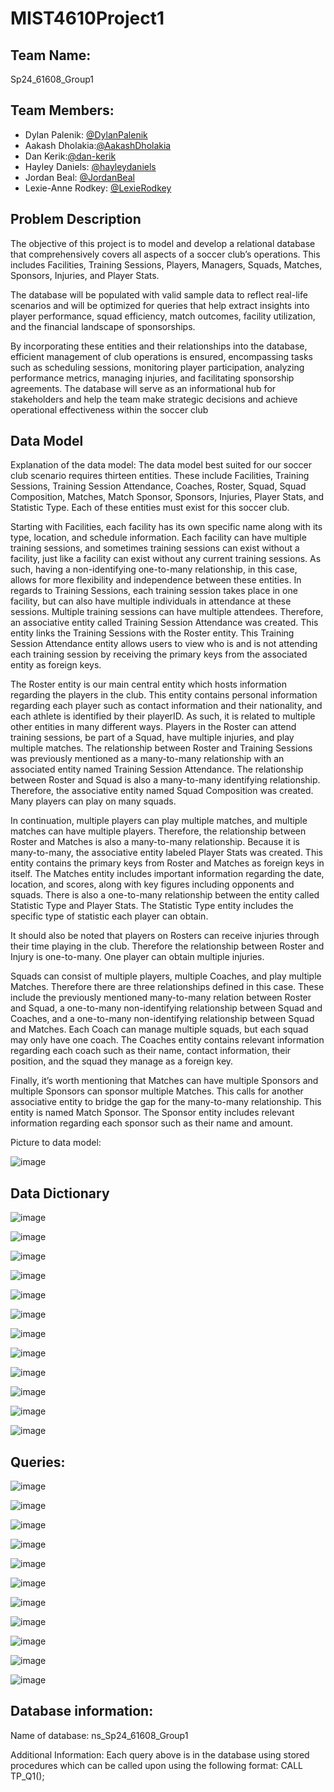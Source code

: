 # MIST4610Project1

## Team Name: 
Sp24_61608_Group1

## Team Members:
- Dylan Palenik: [@DylanPalenik](https://github.com/dylanpalenik)
- Aakash Dholakia:[@AakashDholakia](https://github.com/AakashDholakia)
- Dan Kerik:[@dan-kerik](https://github.com/dan-kerik)
- Hayley Daniels: [@hayleydaniels](https://github.com/hayleydaniels)
- Jordan Beal: [@JordanBeal](https://github.com/Jlb65166)
- Lexie-Anne Rodkey: [@LexieRodkey](https://github.com/lexierodkey)

## Problem Description
The objective of this project is to model and develop a relational database that comprehensively covers all aspects of a soccer club’s operations. This includes Facilities, Training Sessions, Players, Managers, Squads, Matches, Sponsors, Injuries, and Player Stats. 

The database will be populated with valid sample data to reflect real-life scenarios and will be optimized for queries that help extract insights into player performance, squad efficiency, match outcomes, facility utilization, and the financial landscape of sponsorships.

By incorporating these entities and their relationships into the database, efficient management of club operations is ensured, encompassing tasks such as scheduling sessions, monitoring player participation, analyzing performance metrics, managing injuries, and facilitating sponsorship agreements. The database will serve as an informational hub for stakeholders and help the team make strategic decisions and achieve operational effectiveness within the soccer club

## Data Model 
Explanation of the data model:
The data model best suited for our soccer club scenario requires thirteen entities. These include Facilities, Training Sessions, Training Session Attendance, Coaches, Roster, Squad, Squad Composition, Matches, Match Sponsor, Sponsors, Injuries, Player Stats, and Statistic Type. Each of these entities must exist for this soccer club.

Starting with Facilities, each facility has its own specific name along with its type, location, and schedule information. Each facility can have multiple training sessions, and sometimes training sessions can exist without a facility, just like a facility can exist without any current training sessions. As such, having a non-identifying one-to-many relationship, in this case, allows for more flexibility and independence between these entities.
In regards to Training Sessions, each training session takes place in one facility, but can also have multiple individuals in attendance at these sessions. Multiple training sessions can have multiple attendees. Therefore, an associative entity called Training Session Attendance was created. This entity links the Training Sessions with the Roster entity. This Training Session Attendance entity allows users to view who is and is not attending each training session by receiving the primary keys from the associated entity as foreign keys.

The Roster entity is our main central entity which hosts information regarding the players in the club. This entity contains personal information regarding each player such as contact information and their nationality, and each athlete is identified by their playerID. As such, it is related to multiple other entities in many different ways. Players in the Roster can attend training sessions, be part of a Squad, have multiple injuries, and play multiple matches. The relationship between Roster and Training Sessions was previously mentioned as a many-to-many relationship with an associated entity named Training Session Attendance. The relationship between Roster and Squad is also a many-to-many identifying relationship. Therefore, the associative entity named Squad Composition was created. Many players can play on many squads.

In continuation, multiple players can play multiple matches, and multiple matches can have multiple players. Therefore, the relationship between Roster and Matches is also a many-to-many relationship. Because it is many-to-many, the associative entity labeled Player Stats was created. This entity contains the primary keys from Roster and Matches as foreign keys in itself. The Matches entity includes important information regarding the date, location, and scores, along with key figures including opponents and squads. There is also a one-to-many relationship between the entity called Statistic Type and Player Stats. The Statistic Type entity includes the specific type of statistic each player can obtain.

It should also be noted that players on Rosters can receive injuries through their time playing in the club. Therefore the relationship between Roster and Injury is one-to-many. One player can obtain multiple injuries.

Squads can consist of multiple players, multiple Coaches, and play multiple Matches. Therefore there are three relationships defined in this case. These include the previously mentioned many-to-many relation between Roster and Squad, a one-to-many non-identifying relationship between Squad and Coaches, and a one-to-many non-identifying relationship between Squad and Matches. Each Coach can manage multiple squads, but each squad may only have one coach. The Coaches entity contains relevant information regarding each coach such as their name, contact information, their position, and the squad they manage as a foreign key.

Finally, it’s worth mentioning that Matches can have multiple Sponsors and multiple Sponsors can sponsor multiple Matches. This calls for another associative entity to bridge the gap for the many-to-many relationship. This entity is named Match Sponsor. The Sponsor entity includes relevant information regarding each sponsor such as their name and amount.


Picture to data model: 

![image](https://github.com/lexierodkey/MIST4610Project1/assets/149977033/9890349a-6623-407c-bd19-9615462c778c)


## Data Dictionary

![image](https://github.com/lexierodkey/MIST4610Project1/assets/149977033/0a576a53-72e1-4f59-8b18-df9ddaa3bd03)

![image](https://github.com/lexierodkey/MIST4610Project1/assets/149977033/2bc8d3af-25b0-4d69-a559-c0d228dbc624)

![image](https://github.com/lexierodkey/MIST4610Project1/assets/149977033/ea03960d-b034-4c33-908c-03067f189c4b)

![image](https://github.com/lexierodkey/MIST4610Project1/assets/149977033/988b2ea2-c28f-4d65-9633-78d76275e890)

![image](https://github.com/lexierodkey/MIST4610Project1/assets/149977033/f71c2a7b-68b2-4866-9610-6783572cb412)

![image](https://github.com/lexierodkey/MIST4610Project1/assets/149977033/bcf63417-0e9f-4483-88d3-cac0fb3ab23f)

![image](https://github.com/lexierodkey/MIST4610Project1/assets/149977033/2ea314d1-028d-4368-9124-4beeb0c20972)

![image](https://github.com/lexierodkey/MIST4610Project1/assets/149977033/66f5706f-e69a-437a-95fc-c58be18a0a23)

![image](https://github.com/lexierodkey/MIST4610Project1/assets/149977033/b80dfa6d-dcb5-4ba0-9960-f71a0724a5a6)

![image](https://github.com/lexierodkey/MIST4610Project1/assets/149977033/8d42cc8c-7965-4590-ac05-1b5cc1896060)

![image](https://github.com/lexierodkey/MIST4610Project1/assets/149977033/982d3285-c64d-4831-a5ba-430910a8fc7c)

![image](https://github.com/lexierodkey/MIST4610Project1/assets/149977033/2007219e-d807-4fc1-8b88-0d0670d849c0)


## Queries: 

![image](https://github.com/lexierodkey/MIST4610Project1/assets/149977033/c1b71730-e410-4eda-8d89-61edf556de41)

![image](https://github.com/lexierodkey/MIST4610Project1/assets/149977033/a9820dba-a7ce-4ca1-a1f1-93dde05ce8fe)

![image](https://github.com/lexierodkey/MIST4610Project1/assets/149977033/38f8cc7f-8221-418e-8a0c-4256b9ce0c54)

![image](https://github.com/lexierodkey/MIST4610Project1/assets/149977033/8e81211a-cf49-4e0b-b4e6-bdb682cf8e8e)

![image](https://github.com/lexierodkey/MIST4610Project1/assets/149977033/5927a687-f3b9-47b5-81aa-0b94b6be079f)

![image](https://github.com/lexierodkey/MIST4610Project1/assets/149977033/85d1b2ac-9081-4508-9680-63f37ca4616b)

![image](https://github.com/lexierodkey/MIST4610Project1/assets/149977033/2625022f-da9d-4db9-864c-e9620710ebb8)

![image](https://github.com/lexierodkey/MIST4610Project1/assets/149977033/262fef37-19a6-45a3-8544-e5b348a58ef9)

![image](https://github.com/lexierodkey/MIST4610Project1/assets/149977033/cd5ba328-cf8c-444e-b961-59598a3f2d57)

![image](https://github.com/lexierodkey/MIST4610Project1/assets/149977033/2e57cdd8-cf49-4e29-af6e-ee40a1c8b17f)

![image](https://github.com/lexierodkey/MIST4610Project1/assets/149977033/da5af576-5a56-4557-9e9e-ac9ced061c4c)


## Database information: 

Name of database: ns_Sp24_61608_Group1

Additional Information: Each query above is in the database using stored procedures which can be called upon using the following format: CALL TP_Q1();
